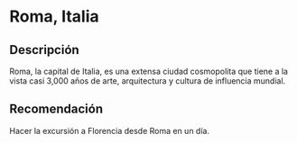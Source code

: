 # Roma, Italia

## Descripción
Roma, la capital de Italia, es una extensa ciudad cosmopolita que tiene a la vista casi 3,000 años de arte, arquitectura y cultura de influencia mundial.

## Recomendación
Hacer la excursión a Florencia desde Roma en un día.
